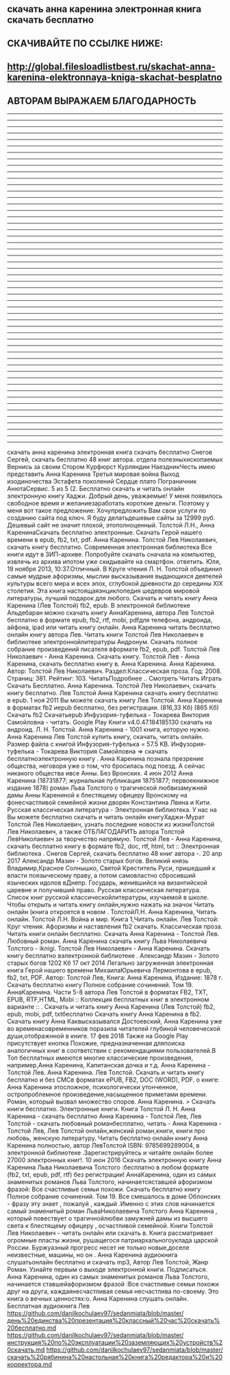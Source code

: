 скачать анна каренина электронная книга скачать бесплатно
--------------------------------------------------
СКАЧИВАЙТЕ ПО ССЫЛКЕ НИЖЕ:
--------------------------------------------------
http://global.filesloadlistbest.ru/skachat-anna-karenina-elektronnaya-kniga-skachat-besplatno
--------------------------------------------------
АВТОРАМ ВЫРАЖАЕМ БЛАГОДАРНОСТЬ
--------------------------------------------------
--------------------------------------------------
--------------------------------------------------
--------------------------------------------------
--------------------------------------------------
--------------------------------------------------
--------------------------------------------------
--------------------------------------------------
--------------------------------------------------
--------------------------------------------------
--------------------------------------------------
--------------------------------------------------
--------------------------------------------------
--------------------------------------------------
--------------------------------------------------
--------------------------------------------------
--------------------------------------------------
--------------------------------------------------
--------------------------------------------------
--------------------------------------------------
--------------------------------------------------
--------------------------------------------------
--------------------------------------------------
--------------------------------------------------
--------------------------------------------------
--------------------------------------------------
--------------------------------------------------
--------------------------------------------------
--------------------------------------------------
--------------------------------------------------
--------------------------------------------------
--------------------------------------------------
--------------------------------------------------
--------------------------------------------------
--------------------------------------------------
--------------------------------------------------
--------------------------------------------------
--------------------------------------------------
--------------------------------------------------
--------------------------------------------------
--------------------------------------------------
--------------------------------------------------
--------------------------------------------------
--------------------------------------------------
--------------------------------------------------
--------------------------------------------------
--------------------------------------------------
--------------------------------------------------
--------------------------------------------------
--------------------------------------------------
--------------------------------------------------
--------------------------------------------------
--------------------------------------------------
скачать анна каренина электронная книга скачать бесплатно Снегов Сергей, скачать бесплатно 48 книг автора.  отдела полезныхископаемых Вернись за своим Стором Курфюрст Курляндии НаездникЧесть имею представить  Анна Каренина Третья мировая война Выход изодиночества Эстафета поколений Сердце плато Пограничник АнютаСервис. 5 из 5 (2. Бесплатно скачать и читать онлайн электронную книгу Хаджи. Добрый день, уважаемые! У меня появилось свободное время и желаниезаработать короткие деньги. Поэтому у меня вот такое предложение: Хочупредложить Вам свои услуги по созданию сайта под ключ. Я буду делатьдешевые сайты за 12999 руб. Дешевый сайт не значит плохой, этополноценный. Толстой Л.Н., Анна КаренинаСкачать бесплатно электронные. Скачать Герой нашего времени в epub, fb2, txt, pdf. Анна Каренина. Толстой Лев Николаевич, скачать книгу бесплатно. Современная электронная библиотека   Все книги идут в ЗИП-архиве. Попробуйте скачать сначала на компьютер, извлечь из архива ипотом уже скидывайте на смартфон. ответить. Юля, 19 ноября 2013, 10:37.Отличный. В Круге чтения Л. Н. Толстой объединил самые мудрые афоризмы, мыслии высказывания выдающихся деятелей культуры всего мира и всех эпох, сглубокой древности до середины XIX столетия. Эта книга  настоящаяэнциклопедия шедевров мировой литературы, лучший подарок для любого. Скачать и читать книгу Анна Каренина  (Лев Толстой) fb2, epub. В электронной библиотеке Альдебаран можно скачать книгу АннаКаренина, автора Лев Толстой бесплатно в формате epub, fb2, rtf, mobi, pdfдля телефона, андроида, айфона, ipad или читать книгу онлайн.
Анна Каренина читать бесплатно онлайн книгу автора Лев. Читать книги Толстой Лев Николаевич в библиотеке электроннойлитературы Андронум. Скачать полное собрание произведений писателя вформате fb2, epub, pdf. Толстой Лев Николаевич - Анна Каренина. Скачать книгу. Толстой Лев - Анна Каренина, скачать бесплатно книгу в. Анна Каренина. Анна Каренина. Автор: Толстой Лев Николаевич. Раздел:Классическая проза. Год: 2008. Страниц: 381. Рейтинг: 103. ЧитатьПодробнее .. Смотреть Читать Играть Скачать Бесплатно. Анна Каренина. Толстой Лев Николаевич, скачать книгу бесплатно. Лев Толстой Анна Каренина  скачать книгу бесплатно в epub. 1 ноя 2011  Вы можете скачать книгу Лев Толстой. Анна Каренина в форматах fb2 иepub бесплатно, без регистрации. (816,33 Кб) (865 Кб) Скачать fb2 Скачатьepub
Инфузория-туфелька - Токарева Виктория Самойловна - читать. Google Play Книги v4.0.47.184185130 скачать на андроид. Л. Н. Толстой. Анна Каренина - 1001 книга, которую нужно. Анна Каренина Лев Толстой купить книгу, скачать, читать онлайн. Размер файла с книгой Инфузория-туфелька = 57.5 KB. Инфузория-туфелька - Токарева Виктория Самойловна => скачать бесплатноэлектронную книгу . Анна Каренина познала презрение общества, неговоря уже о том, что бросилась под поезд. А сейчас никакого общества ивсе Анны. Без Вронских. 4 июн 2012  Анна Каренина (18731877; журнальная публикация 18751877; первоекнижное издание 1878)  роман Льва Толстого о трагической любвизамужней дамы Анны Карениной к блестящему офицеру Вронскому на фонесчастливой семейной жизни дворян Константина Лвина и Кити. Русская классическая литература - Электронная библиотека. У нас на  Вы можете бесплатно скачать и читать онлайн книгуХаджи-Мурат Толстой Лев Николаевич, узнать последние новости из жизниТолстой Лев Николаевич, а также ОТБЛАГОДАРИТЬ автора Толстой ЛевНиколаевич за творчество напрямую. Толстой Лев - Анна Каренина, скачать бесплатно книгу в формате fb2, doc, rtf, html, txt :: Электронная библиотека .
Снегов Сергей, скачать бесплатно 48 книг автора -. 20 апр 2017  Александр Мазин - Золото старых богов. Великий князь Владимир,Красное Солнышко, Святой Креститель Руси, пришедший к власти поязыческому праву, а потом самовластно сбросивший языческих идолов вДнепр. Государь, женившийся на византийской царевне и получивший право. Русская классическая литература. Список книг русской классическойлитературы, изучаемой в школе. Чтобы открыть и читать книгу онлайн,нужно нажать на значок Читать онлайн (книга откроется в новом . ТолстойЛ.Н. Анна Каренина, Читать онлайн. Толстой Л.Н. Война и мир. Книга 1,Читать онлайн. Лев Толстой: Круг чтения. Афоризмы и наставления fb2 скачать. Классическая проза. Читать книги онлайн бесплатно. Скачать Анна Каренина - Толстой Лев. Любовный роман. Анна Каренина скачать книгу Льва Николаевича Толстого  - iknigi. Толстой Лев Николаевич - Анна Каренина. Скачать книгу бесплатно вэлектронной библиотеке . Александр Мазин - Золото старых богов  1202 Кб
17 окт 2014  Легально загруженная электронная книга Герой нашего времени МихаилаЮрьевича Лермонтова в epub, fb2, txt, PDF. Автор: Толстой Лев, Книга: Анна Каренина, Издание: 1878 г. Скачать бесплатно книгу Полное собрание сочинений. Том 19. АннаКаренина. Части 5-8 автора Лев Толстой в форматах FB2, TXT, EPUB, RTF,HTML, Mobi :: Коллекция бесплатных книг в электронном варианте :: . Скачать и читать книгу Анна Каренина  (Лев Толстой) fb2, epub, mobi, pdf, txtбесплатно  Скачать книгу Анна Каренина в fb2. Скачать книгу Анна  Каквысказывался Достоевский, Анна Каренина уже во временасовременников поразила читателей глубиной человеческой души,отображнной в книге. 17 фев 2018  Также на Google Play присутствует кнопка Похожие, предназначенная дляпоиска аналогичных книг в соответствии с рекомендациями пользователей.В Топ бесплатных имеются многие классические произведения, например,Анна Каренина, Капитанская дочка и т.д. Анна Каренина - Толстой Лев. Анна Каренина. Лев Толстой. Скачать и читать книгу бесплатно и без СМСв форматах ePUB, FB2, DOC (WORD), PDF. о книге: Анна Каренина  этосложное, психологически утонченное, остропроблемное произведение,насыщенное приметами времени. Роман, который вызвал множество споров. Анна Каренина. > Скачать книги бесплатно. Электронные книги. Книга Толстой Л. Н. Анна Каренина - скачать бесплатно
Анна Каренина - Толстой Лев, Лев Толстой - скачать любовный романбесплатно, читать - Анна Каренина - Толстой Лев, Лев Толстой онлайн,женский роман,книги, книги про любовь, женскую литературу. Читать бесплатно онлайн книгу Анна Каренина полностью, автор ЛевТолстой ISBN: 9785699289004, в электронной библиотеке .Зарегистрируйтесь и читайте онлайн более 27000 электронных книг!. 10 июн 2016  Скачать электронную книгу Анна Каренина Льва Николаевича Толстого :бесплатно в любом формате (fb2, txt, epub, pdf, rtf) без регистрации! АннаКаренина, один из самых знаменитых романов Льва Толстого, начинаетсяставшей афоризмом фразой: Все счастливые семьи похожи. Скачать бесплатно книгу Полное собрание сочинений. Том 19. Все смешалось в доме Облонских  - фразу эту знает , пожалуй , каждый .Именно с этих слов начинается самый знаменитый роман ЛьваНиколаевича Толстого  Анна Каренина  , который повествует о трагичнойлюбви замужней дамы из высшего света к блестящему офицеру , осчастливой семейной. Книги Толстой Лев Николаевич - читать онлайн или скачать в. Книга рассматривает огромные пласты жизни, рушащегося патриархальногоуклада царской России. Буржуазный прогресс несет не только новые,доселе неизвестные, машины, но он . Анна Каренина аудиокнига слушатьонлайн бесплатно и скачать mp3, Автор Лев Толстой, Жанр Роман. Узнайте первым о выходе электронной книги. Подписаться. Анна Каренина, один из самых знаменитых романов Льва Толстого, начинается ставшейафоризмом фразой :Все счастливые семьи похожи друг на друга, каждаянесчастливая семья несчастлива по-своему. Это книга о вечных ценностях:о. Анна Каренина слушать онлайн. Бесплатная аудиокнига Лев
https://github.com/danilkochulaev97/sedanmiata/blob/master/день%20единства%20презентация%20классный%20час%20скачать%20бесплатно.md
https://github.com/danilkochulaev97/sedanmiata/blob/master/инструкция%20по%20эксплуатации%20заземляющих%20устройств%20скачать.md
https://github.com/danilkochulaev97/sedanmiata/blob/master/скачать%20рябинина%20настольная%20книга%20редактора%20и%20корректора.md